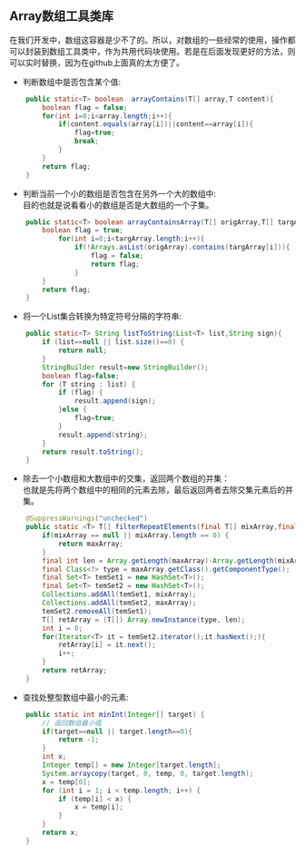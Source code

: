 ## Array数组工具类库<br>
在我们开发中，数组这容器是少不了的。所以，对数组的一些经常的使用，操作都可以封装到数组工具类中，作为共用代码块使用。若是在后面发现更好的方法，则可以实时替换，因为在github上面真的太方便了。<br>

* 判断数组中是否包含某个值:<br>
```java
	public static<T> boolean  arrayContains(T[] array,T content){
		boolean flag = false;
		for(int i=0;i<array.length;i++){
			if(content.equals(array[i])||content==array[i]){
				flag=true;
				break;
			}
		}
		return flag;
	}
```
* 判断当前一个小的数组是否包含在另外一个大的数组中:<br> 
 目的也就是说看看小的数组是否是大数组的一个子集。<br>
```java
	public static<T> boolean arrayContainsArray(T[] origArray,T[] targArray){
		boolean flag = true;
			for(int i=0;i<targArray.length;i++){
				if(!Arrays.asList(origArray).contains(targArray[i])){
					flag = false;
					return flag;
				}
		}
		return flag;
	}
```
* 将一个List集合转换为特定符号分隔的字符串:<br>
```java
	public static<T> String listToString(List<T> list,String sign){
        if (list==null || list.size()==0) {
            return null;
        }
        StringBuilder result=new StringBuilder();
        boolean flag=false;
        for (T string : list) {
            if (flag) {
                result.append(sign);
            }else {
                flag=true;
            }
            result.append(string);
        }
        return result.toString();
    }
```
* 除去一个小数组和大数组中的交集，返回两个数组的并集：<br> 
  也就是先将两个数组中的相同的元素去除，最后返回两者去除交集元素后的并集。<br>
```java
	@SuppressWarnings("unchecked")
	public static <T> T[] filterRepeatElements(final T[] mixArray,final T[] maxArray){
	    if(mixArray == null || mixArray.length == 0) {
	        return maxArray;
	    }
	    final int len = Array.getLength(maxArray)-Array.getLength(mixArray);
	    final Class<?> type = maxArray.getClass().getComponentType();
	    final Set<T> temSet1 = new HashSet<T>();
	    final Set<T> temSet2 = new HashSet<T>();
	    Collections.addAll(temSet1, mixArray);
	    Collections.addAll(temSet2, maxArray);
	    temSet2.removeAll(temSet1);
	    T[] retArray = (T[]) Array.newInstance(type, len);
	    int i = 0;
	    for(Iterator<T> it = temSet2.iterator();it.hasNext();){
	        retArray[i] = it.next();
	        i++;
	    }
	    return retArray;
	}

```
* 查找处整型数组中最小的元素:<br>
```java
	public static int minInt(Integer[] target) {
		// 返回数组最小值
		if(target==null || target.length==0){
			return -1;
		}
		int x;
		Integer temp[] = new Integer[target.length];
		System.arraycopy(target, 0, temp, 0, target.length);
		x = temp[0];
		for (int i = 1; i < temp.length; i++) {
			if (temp[i] < x) {
				x = temp[i];
			}
		}
		return x;
	}

```